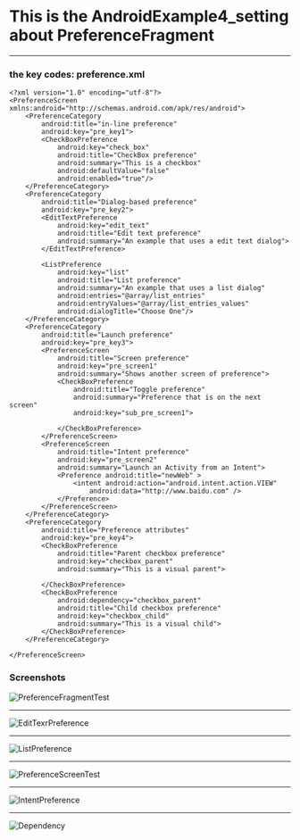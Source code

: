 # This is the AndroidExample4_setting about PreferenceFragment
---
### the key codes: **preference.xml**

```
<?xml version="1.0" encoding="utf-8"?>
<PreferenceScreen xmlns:android="http://schemas.android.com/apk/res/android">
    <PreferenceCategory
        android:title="in-line preference"
        android:key="pre_key1">
        <CheckBoxPreference
            android:key="check_box"
            android:title="CheckBox preference"
            android:summary="This is a checkbox"
            android:defaultValue="false"
            android:enabled="true"/>
    </PreferenceCategory>
    <PreferenceCategory
        android:title="Dialog-based preference"
        android:key="pre_key2">
        <EditTextPreference
            android:key="edit_text"
            android:title="Edit text preference"
            android:summary="An example that uses a edit text dialog">
        </EditTextPreference>

        <ListPreference
            android:key="list"
            android:title="List preference"
            android:summary="An example that uses a list dialog"
            android:entries="@array/list_entries"
            android:entryValues="@array/list_entries_values"
            android:dialogTitle="Choose One"/>
    </PreferenceCategory>
    <PreferenceCategory
        android:title="Launch preference"
        android:key="pre_key3">
        <PreferenceScreen
            android:title="Screen preference"
            android:key="pre_screen1"
            android:summary="Shows another screen of preference">
            <CheckBoxPreference
                android:title="Toggle preference"
                android:summary="Preference that is on the next screen"
                android:key="sub_pre_screen1">

            </CheckBoxPreference>
        </PreferenceScreen>
        <PreferenceScreen
            android:title="Intent preference"
            android:key="pre_screen2"
            android:summary="Launch an Activity from an Intent">
            <Preference android:title="newWeb" >
                <intent android:action="android.intent.action.VIEW"
                    android:data="http://www.baidu.com" />
            </Preference>
        </PreferenceScreen>
    </PreferenceCategory>
    <PreferenceCategory
        android:title="Preference attributes"
        android:key="pre_key4">
        <CheckBoxPreference
            android:title="Parent checkbox preference"
            android:key="checkbox_parent"
            android:summary="This is a visual parent">

        </CheckBoxPreference>
        <CheckBoxPreference
            android:dependency="checkbox_parent"
            android:title="Child checkbox preference"
            android:key="checkbox_child"
            android:summary="This is a visual child">
        </CheckBoxPreference>
    </PreferenceCategory>

</PreferenceScreen>
```
### Screenshots
![PreferenceFragmentTest](https://img-blog.csdnimg.cn/20190415121118420.png?x-oss-process=image/watermark,type_ZmFuZ3poZW5naGVpdGk,shadow_10,text_aHR0cHM6Ly9ibG9nLmNzZG4ubmV0L3dlaXhpbl80MTMxNTI5NA==,size_16,color_FFFFFF,t_70 "PreferenceFragmentTest")

---
![EditTexrPreference](https://img-blog.csdnimg.cn/20190415121325531.png?x-oss-process=image/watermark,type_ZmFuZ3poZW5naGVpdGk,shadow_10,text_aHR0cHM6Ly9ibG9nLmNzZG4ubmV0L3dlaXhpbl80MTMxNTI5NA==,size_16,color_FFFFFF,t_70 "EditTextPreferenceTest")

---
![ListPreference](https://img-blog.csdnimg.cn/20190415121459753.png?x-oss-process=image/watermark,type_ZmFuZ3poZW5naGVpdGk,shadow_10,text_aHR0cHM6Ly9ibG9nLmNzZG4ubmV0L3dlaXhpbl80MTMxNTI5NA==,size_16,color_FFFFFF,t_70 "ListPreferenceTest")

---
![PreferenceScreenTest](https://img-blog.csdnimg.cn/20190415121539109.png?x-oss-process=image/watermark,type_ZmFuZ3poZW5naGVpdGk,shadow_10,text_aHR0cHM6Ly9ibG9nLmNzZG4ubmV0L3dlaXhpbl80MTMxNTI5NA==,size_16,color_FFFFFF,t_70 "PreferenceScreenTest")

---
![IntentPreference](https://img-blog.csdnimg.cn/20190415121621133.png?x-oss-process=image/watermark,type_ZmFuZ3poZW5naGVpdGk,shadow_10,text_aHR0cHM6Ly9ibG9nLmNzZG4ubmV0L3dlaXhpbl80MTMxNTI5NA==,size_16,color_FFFFFF,t_70 "IntentPreferenceTest")

---
![Dependency](https://img-blog.csdnimg.cn/2019041512170536.png?x-oss-process=image/watermark,type_ZmFuZ3poZW5naGVpdGk,shadow_10,text_aHR0cHM6Ly9ibG9nLmNzZG4ubmV0L3dlaXhpbl80MTMxNTI5NA==,size_16,color_FFFFFF,t_70 "PreferenceAttributesTest")
